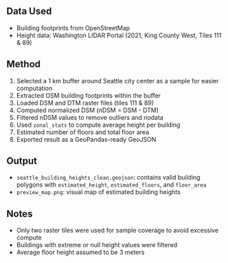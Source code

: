 ## Data Used
- Building footprints from OpenStreetMap
- Height data: Washington LIDAR Portal (2021, King County West, Tiles 111 & 89)

## Method
1. Selected a 1 km buffer around Seattle city center as a sample for easier computation
2. Extracted OSM building footprints within the buffer
3. Loaded DSM and DTM raster files (tiles 111 & 89)
4. Computed normalized DSM (nDSM = DSM - DTM)
5. Filtered nDSM values to remove outliers and nodata
6. Used `zonal_stats` to compute average height per building
7. Estimated number of floors and total floor area
8. Exported result as a GeoPandas-ready GeoJSON

## Output
- `seattle_building_heights_clean.geojson`: contains valid building polygons with `estimated_height`, `estimated_floors`, and `floor_area`
- `preview_map.png`: visual map of estimated building heights

## Notes
- Only two raster tiles were used for sample coverage to avoid excessive compute
- Buildings with extreme or null height values were filtered
- Average floor height assumed to be 3 meters
